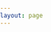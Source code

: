 ```yaml
---
layout: page
---
```


<script setup>
import UsageExample from '../components/UsageExample.vue'

</script>

<ClientOnly>
  <UsageExample />
</ClientOnly>

<style>
main, aside, nav, footer, header, #app, .VPDocOutline, .VPNavBar, .VPNavBarTitle, .VPSidebar {
  display: none !important;
}

body {
  margin: 0;
  padding: 0;
  background-color: var(--vp-c-brand-1);
  height: 100vh;
  overflow: hidden;
}
</style>

